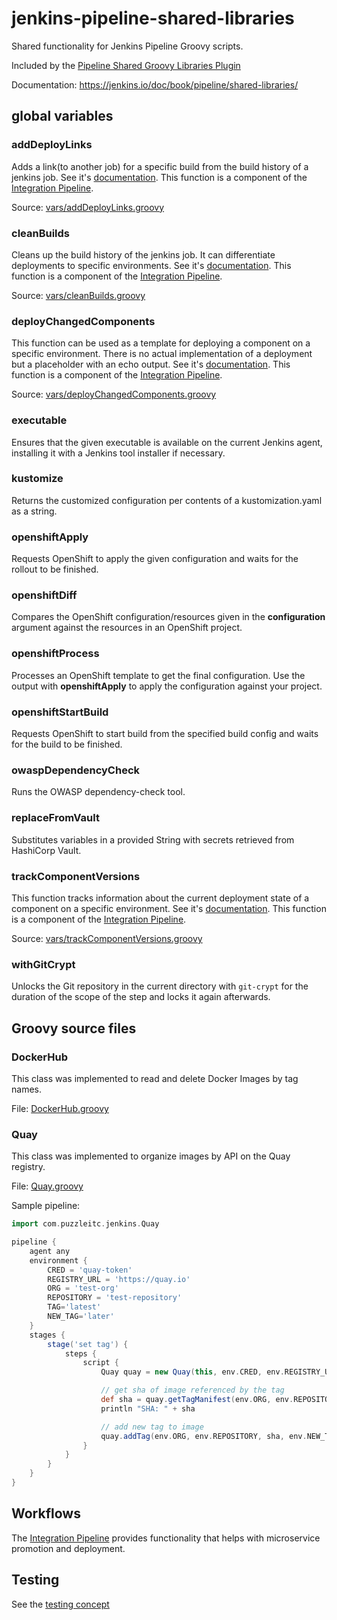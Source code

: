 # jenkins-pipeline-shared-libraries

Shared functionality for Jenkins Pipeline Groovy scripts.

Included by the [Pipeline Shared Groovy Libraries Plugin](https://wiki.jenkins.io/display/JENKINS/Pipeline+Shared+Groovy+Libraries+Plugin)

Documentation: <https://jenkins.io/doc/book/pipeline/shared-libraries/>

## global variables

### addDeployLinks

Adds a link(to another job) for a specific build from the build history of a jenkins job.
See it's [documentation](vars/addDeployLinks.txt).
This function is a component of the [Integration Pipeline](doc/Integration-Pipeline.md).

Source: [vars/addDeployLinks.groovy](vars/addDeployLinks.groovy)

### cleanBuilds

Cleans up the build history of the jenkins job. It can differentiate deployments to specific environments.
See it's [documentation](vars/cleanBuilds.txt).
This function is a component of the [Integration Pipeline](doc/Integration-Pipeline.md).

Source: [vars/cleanBuilds.groovy](vars/cleanBuilds.groovy)

### deployChangedComponents

This function can be used as a template for deploying a component on a specific environment.
There is no actual implementation of a deployment but a placeholder with an echo output.
See it's [documentation](vars/deployChangedComponents.txt).
This function is a component of the [Integration Pipeline](doc/Integration-Pipeline.md).

Source: [vars/deployChangedComponents.groovy](vars/deployChangedComponents.groovy)

### executable

Ensures that the given executable is available on the current Jenkins agent, installing it with a Jenkins tool installer 
if necessary.

### kustomize

Returns the customized configuration per contents of a kustomization.yaml as a string.

### openshiftApply

Requests OpenShift to apply the given configuration and waits for the rollout to be finished.

### openshiftDiff

Compares the OpenShift configuration/resources given in the **configuration** argument against the resources in an
OpenShift project.

### openshiftProcess

Processes an OpenShift template to get the final configuration. Use the output with **openshiftApply** to apply the configuration against your project.

### openshiftStartBuild

Requests OpenShift to start build from the specified build config and waits for the build to be finished.

### owaspDependencyCheck

Runs the OWASP dependency-check tool.

### replaceFromVault

Substitutes variables in a provided String with secrets retrieved from HashiCorp Vault.

### trackComponentVersions

This function tracks information about the current deployment state of a component on a specific environment.
See it's [documentation](vars/trackComponentVersions.txt).
This function is a component of the [Integration Pipeline](doc/Integration-Pipeline.md).

Source: [vars/trackComponentVersions.groovy](vars/trackComponentVersions.groovy)

### withGitCrypt

Unlocks the Git repository in the current directory with `git-crypt` for the duration of the scope of the
 step and locks it again afterwards.

## Groovy source files

### DockerHub

This class was implemented to read and delete Docker Images by tag names.

File: [DockerHub.groovy](src/com/puzzleitc/jenkins/DockerHub.groovy)

### Quay

This class was implemented to organize images by API on the Quay registry.

File: [Quay.groovy](src/com/puzzleitc/jenkins/Quay.groovy)

Sample pipeline:

```Groovy
import com.puzzleitc.jenkins.Quay

pipeline {
    agent any
    environment {
        CRED = 'quay-token'
        REGISTRY_URL = 'https://quay.io'
        ORG = 'test-org'
        REPOSITORY = 'test-repository'
        TAG='latest'
        NEW_TAG='later'
    }
    stages {
        stage('set tag') {
            steps {
                script {
                    Quay quay = new Quay(this, env.CRED, env.REGISTRY_URL)

                    // get sha of image referenced by the tag
                    def sha = quay.getTagManifest(env.ORG, env.REPOSITORY, env.TAG)
                    println "SHA: " + sha

                    // add new tag to image
                    quay.addTag(env.ORG, env.REPOSITORY, sha, env.NEW_TAG)
                }
            }
        }
    }
}
```

## Workflows

The [Integration Pipeline](doc/Integration-Pipeline.md) provides functionality that helps with microservice promotion and deployment.

## Testing

See the [testing concept](doc/testing.md)
